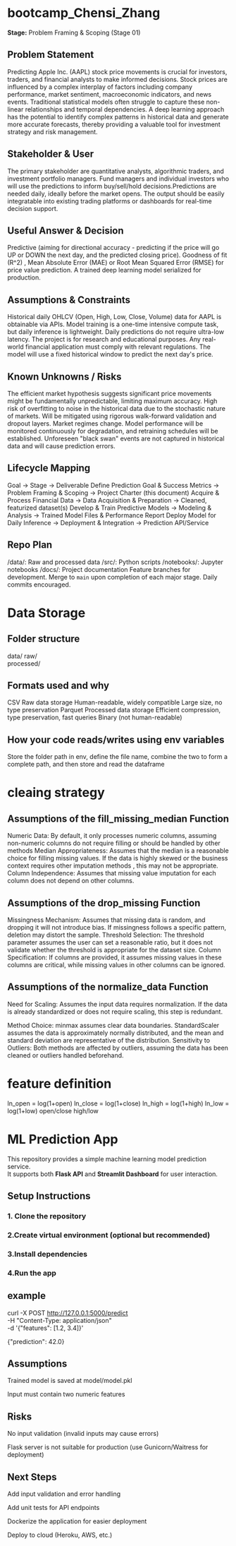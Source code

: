 # bootcamp_Chensi_Zhang

**Stage:** Problem Framing & Scoping (Stage 01)

## Problem Statement
Predicting Apple Inc. (AAPL) stock price movements is crucial for investors, traders, and financial analysts to make informed decisions. Stock prices are influenced by a complex interplay of factors including company performance, market sentiment, macroeconomic indicators, and news events. Traditional statistical models often struggle to capture these non-linear relationships and temporal dependencies. A deep learning approach has the potential to identify complex patterns in historical data and generate more accurate forecasts, thereby providing a valuable tool for investment strategy and risk management.

## Stakeholder & User
The primary stakeholder are  quantitative analysts, algorithmic traders, and investment portfolio managers. Fund managers and individual investors who will use the predictions to inform buy/sell/hold decisions.Predictions are needed daily, ideally before the market opens. The output should be easily integratable into existing trading platforms or dashboards for real-time decision support.

## Useful Answer & Decision
Predictive (aiming for directional accuracy - predicting if the price will go UP or DOWN the next day, and the predicted closing price).
Goodness of fit (R^2) , Mean Absolute Error (MAE) or Root Mean Squared Error (RMSE) for price value prediction.
A trained deep learning model serialized for production.

## Assumptions & Constraints
Historical daily OHLCV (Open, High, Low, Close, Volume) data for AAPL is obtainable via APIs.
Model training is a one-time intensive compute task, but daily inference is lightweight.
Daily predictions do not require ultra-low latency.
The project is for research and educational purposes. Any real-world financial application must comply with relevant regulations.
The model will use a fixed historical window to predict the next day's price.

## Known Unknowns / Risks
The efficient market hypothesis suggests significant price movements might be fundamentally unpredictable, limiting maximum accuracy.
High risk of overfitting to noise in the historical data due to the stochastic nature of markets. Will be mitigated using rigorous walk-forward validation and dropout layers.
Market regimes change. Model performance will be monitored continuously for degradation, and retraining schedules will be established.
Unforeseen "black swan" events are not captured in historical data and will cause prediction errors.

## Lifecycle Mapping
Goal → Stage → Deliverable
Define Prediction Goal & Success Metrics → Problem Framing & Scoping → Project Charter (this document)
Acquire & Process Financial Data → Data Acquisition & Preparation → Cleaned, featurized dataset(s)
Develop & Train Predictive Models → Modeling & Analysis → Trained Model Files & Performance Report
Deploy Model for Daily Inference → Deployment & Integration → Prediction API/Service

## Repo Plan
/data/: Raw and processed data
/src/: Python scripts
/notebooks/: Jupyter notebooks
/docs/: Project documentation
Feature branches for development. Merge to `main` upon completion of each major stage. Daily commits encouraged.

# Data Storage

## Folder structure
data/
raw/          
processed/    

## Formats used and why
CSV	Raw data storage	Human-readable, widely compatible	Large size, no type preservation
Parquet	Processed data storage	Efficient compression, type preservation, fast queries	Binary (not human-readable)

## How your code reads/writes using env variables
Store the folder path in env, define the file name, combine the two to form a complete path, and then store and read the dataframe

# cleaing strategy

## Assumptions of the fill_missing_median Function

Numeric Data: By default, it only processes numeric columns, assuming non-numeric columns do not require filling or should be handled by other methods
Median Appropriateness: Assumes that the median is a reasonable choice for filling missing values. If the data is highly skewed or the business context requires other imputation methods , this may not be appropriate.
Column Independence: Assumes that missing value imputation for each column does not depend on other columns.

## Assumptions of the drop_missing Function

Missingness Mechanism: Assumes that missing data is random, and dropping it will not introduce bias. If missingness follows a specific pattern, deletion may distort the sample.
Threshold Selection: The threshold parameter assumes the user can set a reasonable ratio, but it does not validate whether the threshold is appropriate for the dataset size.
Column Specification: If columns are provided, it assumes missing values in these columns are critical, while missing values in other columns can be ignored.

## Assumptions of the normalize_data Function

Need for Scaling: Assumes the input data requires normalization. If the data is already standardized or does not require scaling, this step is redundant.

Method Choice:
minmax assumes clear data boundaries.
StandardScaler assumes the data is approximately normally distributed, and the mean and standard deviation are representative of the distribution.
Sensitivity to Outliers: Both methods are affected by outliers, assuming the data has been cleaned or outliers handled beforehand.

# feature definition

ln_open = log(1+open)
ln_close = log(1+close)
ln_high = log(1+high)
ln_low = log(1+low)
open/close 
high/low

# ML Prediction App

This repository provides a simple machine learning model prediction service.  
It supports both **Flask API** and **Streamlit Dashboard** for user interaction.

##  Setup Instructions

### 1. Clone the repository

### 2.Create virtual environment (optional but recommended)

### 3.Install dependencies

### 4.Run the app

## example

curl -X POST http://127.0.0.1:5000/predict \
     -H "Content-Type: application/json" \
     -d '{"features": [1.2, 3.4]}'

{"prediction": 42.0}

## Assumptions

Trained model is saved at model/model.pkl

Input must contain two numeric features

## Risks

No input validation (invalid inputs may cause errors)

Flask server is not suitable for production (use Gunicorn/Waitress for deployment)

## Next Steps

Add input validation and error handling

Add unit tests for API endpoints

Dockerize the application for easier deployment

Deploy to cloud (Heroku, AWS, etc.)

